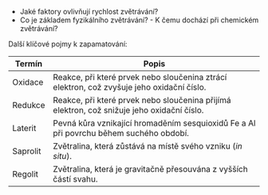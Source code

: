 
- Jaké faktory ovlivňují rychlost zvětrávání?
- Co je základem fyzikálního zvětrávání?
- K čemu dochází při chemickém zvětrávání?

Další klíčové pojmy k zapamatování:

| Termín      | Popis                                                                                       |
|-------------|------------------------------------------------------------------------------------------------|
| Oxidace     | Reakce, při které prvek nebo sloučenina ztrácí elektron, což zvyšuje jeho oxidační číslo.      |
| Redukce     | Reakce, při které prvek nebo sloučenina přijímá elektron, což snižuje jeho oxidační číslo.     |
| Laterit     | Pevná kůra vznikající hromaděním sesquioxidů Fe a Al při povrchu během suchého období.         |
| Saprolit    | Zvětralina, která zůstává na místě svého vzniku (*in situ*).                                   |
| Regolit     | Zvětralina, která je gravitačně přesouvána z vyšších částí svahu.                              |
